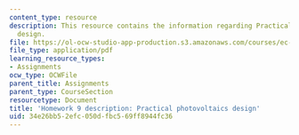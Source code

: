 ```yaml
---
content_type: resource
description: This resource contains the information regarding Practical photovoltaics
  design.
file: https://ol-ocw-studio-app-production.s3.amazonaws.com/courses/ec-701j-d-lab-i-development-fall-2009/34e26bb52efc050dfbc569ff8944fc36_MITEC_701JF09_hw9.pdf
file_type: application/pdf
learning_resource_types:
- Assignments
ocw_type: OCWFile
parent_title: Assignments
parent_type: CourseSection
resourcetype: Document
title: 'Homework 9 description: Practical photovoltaics design'
uid: 34e26bb5-2efc-050d-fbc5-69ff8944fc36
---
```

